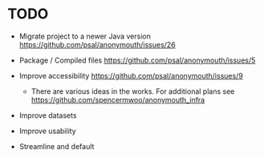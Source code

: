 # TODO 

* Migrate project to a newer Java version https://github.com/psal/anonymouth/issues/26
* Package / Compiled files https://github.com/psal/anonymouth/issues/5
* Improve accessibility https://github.com/psal/anonymouth/issues/9
  * There are various ideas in the works.  For additional plans see https://github.com/spencermwoo/anonymouth_infra

* Improve datasets
* Improve usability
* Streamline and default